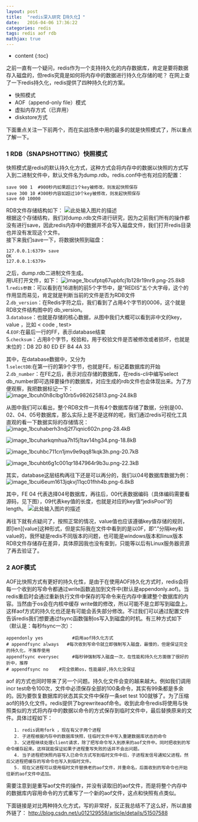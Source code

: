 ```yaml
---
layout: post
title:  "redis深入研究【持久化】"
date:   2016-04-06 17:36:22
categories: redis
tags: redis aof rdb
mathjax: true
---
```


* content
{:toc}

之前一直有一个疑问，redis作为一个支持持久化的内存数据库，肯定是要将数据存入磁盘的，但redis究竟是如何将内存中的数据进行持久化存储的呢？
在网上查了一下redis持久化，redis提供了四种持久化的方案。

 - 快照模式
 - AOF（append-only file）模式
 - 虚拟内存方式（已弃用）
 - diskstore方式
 
下面重点关注一下前两个，而在实战场景中用的最多的就是快照模式了，所以重点了解一下。

### 1 RDB（SNAPSHOTTING）快照模式
快照模式是redis的默认持久化方式，这种方式会将内存中的数据以快照的方式写入到二进制文件中，默认文件名为dump.rdb。redis.conf中也有对应的配置：
```
save 900 1  #900秒内如果超过1个key被修改，则发起快照保存
save 300 10 #300秒内容如超过10个key被修改，则发起快照保存
save 60 10000
```
RDB文件存储结构如下：
![此处输入图片的描述][1]  
根据这个存储结构，我们对dump.rdb文件进行研究，因为之前我们所有的操作都没有进行save，因此redis内存中的数据并不会写入磁盘文件，我们打开redis目录也并没有发现这个文件。  
接下来我们save一下，将数据快照到磁盘：
```
127.0.0.1:6379> save
OK
127.0.0.1:6379>
```
之后，dump.rdb二进制文件生成。  
用UE打开文件，如下：
![image_1bcufptq67upbfcj1b128r19nr9.png-25.8kB][2]
1.`redis参数`：可以看到在16进制的前5个字节中，是“REDIS"五个大字母，这个的作用显而易见，肯定就是判断当前的文件是否为RDB文件  
2.`db_version`：在Redis字符之后，我们看到了占用4个字节的0006，这个就是RDB文件结构图中的 db_version。  
3.`database`：也就是存储的核心数据，从图中我们大概可以看到非中文的key，value ，比如 < code , test>  
4.`EOF`:在最后一行的FF，表示database结束  
5.`checksum`：占用8个字节，校验和，用于校验文件是否被修改或者损坏，也就是末位的：D8 2D 80 ED EF B4 4A 33

其中，在database数据中，又分为  
1.`selectDB`:在第一行的第9个字节，也就是FE，标记着数据库的开始  
2.`db_number`：在FE之后，表示对应存储的数据库，在redis-cli中编写select db_number即可选择要操作的数据库，对应生成的rdb文件也会体现出来。为了方便观察，我把数据标记一下：
![image_1bcuh0h8clbg10rb5v982625813.png-24.8kB][3]


从图中我们可以看出，整个RDB文件一共有4个数据库存储了数据，分别是00、02、04、05号数据库，那么实际上是不是这样的呢，我们通过redis可视化工具直观的看一下数据实际的存储情况：
![image_1bcuhaberh3ndj2f7iqnic602n.png-28.4kB][4]


![image_1bcuharkqmhua7h15j1tav14hg34.png-18.8kB][5]


![image_1bcuhbc711cn1jmv9e9qq81kqk3h.png-20.7kB][6]


![image_1bcuhbt6g1c001qr1847964r9b3u.png-22.3kB][7]


其实，database这层结构再往下还是可以再分的，我们以04号数据库数据为例：
![image_1bcui6eum1613jqkvj11qc01fhh4b.png-6.8kB][8]

其中，FE 04 代表选择04号数据库，再往后，00代表数据编码（具体编码需要看源码，见下图），09代表key值的长度，也就是对应的key值“jedisPool”的length。
![此处输入图片的描述][10]

再往下就有点疑问了，按照正常的情况，value值也应该遵循key值存储的规则，即[len][value]这种形式，但是实际我在文件中看到的是以0F，即“.”分隔key和value的，我怀疑是redis不同版本的问题，也可能是windows版本和linux版本RDB文件存储存在差异，具体原因我也没有查到，只能等以后有Linux服务器资源了再去验证了。


  [1]: http://images2015.cnblogs.com/blog/214741/201512/214741-20151225090825265-774838214.png
  [2]: http://static.zybuluo.com/coldxiangyu/qdvq4ebmvmv6fbav8iu1ad9g/image_1bcufptq67upbfcj1b128r19nr9.png
  [3]: http://static.zybuluo.com/coldxiangyu/7p1uoo7viear2pbe6i6oir0u/image_1bcuh0h8clbg10rb5v982625813.png
  [4]: http://static.zybuluo.com/coldxiangyu/gq7jgpl4nt6tcw1frzprxim2/image_1bcuhaberh3ndj2f7iqnic602n.png
  [5]: http://static.zybuluo.com/coldxiangyu/qevdaet1pbxtty6d88t3krtf/image_1bcuharkqmhua7h15j1tav14hg34.png
  [6]: http://static.zybuluo.com/coldxiangyu/18nbh1c4h13wlk23v0ujt37j/image_1bcuhbc711cn1jmv9e9qq81kqk3h.png
  [7]: http://static.zybuluo.com/coldxiangyu/i1b4aq26yxn4bje1i8fnfjtt/image_1bcuhbt6g1c001qr1847964r9b3u.png
  [8]: http://static.zybuluo.com/coldxiangyu/wtxvy2z538vuct9r4g5tsen4/image_1bcuil1hi1b897n11ui812er1ab24o.png
  [9]: http://static.zybuluo.com/coldxiangyu/wtxvy2z538vuct9r4g5tsen4/image_1bcuil1hi1b897n11ui812er1ab24o.png
  [10]: http://images2015.cnblogs.com/blog/214741/201512/214741-20151225092631093-1610408156.png

### 2 AOF模式
AOF比快照方式有更好的持久化性，是由于在使用AOF持久化方式时，redis会将每一个收到的写命令都通过write函数追加到文件中(默认是appendonly.aof)。当redis重启时会通过重新执行文件中保存的写命令来在内存中重建整个数据库的内容。当然由于os会在内核中缓存 write做的修改，所以可能不是立即写到磁盘上。这样aof方式的持久化也还是有可能会丢失部分修改。不过我们可以通过配置文件告诉redis我们想要通过fsync函数强制os写入到磁盘的时机。有三种方式如下（默认是：每秒fsync一次）：
    
```
appendonly yes           #启用aof持久化方式
# appendfsync always   #每次收到写命令就立即强制写入磁盘，最慢的，但是保证完全的持久化，不推荐使用
appendfsync everysec     #每秒钟强制写入磁盘一次，在性能和持久化方面做了很好的折中，推荐
# appendfsync no    #完全依赖os，性能最好,持久化没保证
```
aof 的方式也同时带来了另一个问题。持久化文件会变的越来越大。例如我们调用incr test命令100次，文件中必须保存全部的100条命令，其实有99条都是多余的。因为要恢复数据库的状态其实文件中保存一条set test 100就够了。为了压缩aof的持久化文件。redis提供了bgrewriteaof命令。收到此命令redis将使用与快照类似的方式将内存中的数据以命令的方式保存到临时文件中，最后替换原来的文件。具体过程如下：

       1. redis调用fork ，现在有父子两个进程
       2. 子进程根据内存中的数据库快照，往临时文件中写入重建数据库状态的命令
       3. 父进程继续处理client请求，除了把写命令写入到原来的aof文件中。同时把收到的写命令缓存起来。这样就能保证如果子进程重写失败的话并不会出问题。
       4. 当子进程把快照内容写入已命令方式写到临时文件中后，子进程发信号通知父进程。然后父进程把缓存的写命令也写入到临时文件。
       5. 现在父进程可以使用临时文件替换老的aof文件，并重命名，后面收到的写命令也开始往新的aof文件中追加。

需要注意到是重写aof文件的操作，并没有读取旧的aof文件，而是将整个内存中的数据库内容用命令的方式重写了一个新的aof文件，这点和快照有点类似。

下面链接是对比两种持久化方式，写的非常好，反正我总结不了这么好，所以直接外链了：
http://blog.csdn.net/u012129558/article/details/51507588
